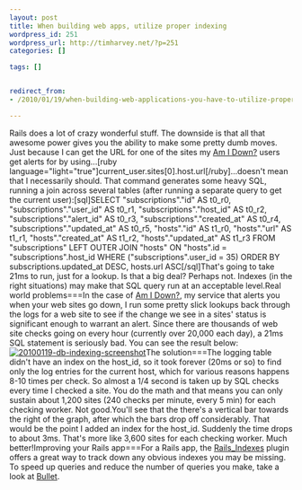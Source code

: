 ```yaml
--- 
layout: post
title: When building web apps, utilize proper indexing
wordpress_id: 251
wordpress_url: http://timharvey.net/?p=251
categories: []

tags: []


redirect_from:
- /2010/01/19/when-building-web-applications-you-have-to-utilize-proper-indexing/

---
```

Rails does a lot of crazy wonderful stuff. The downside is that all that awesome power gives you the ability to make some pretty dumb moves. Just because I can get the URL for one of the sites my [Am I Down?](http://www.AmIDownHQ.com/) users get alerts for by using...[ruby language="light=&quot;true"]current_user.sites[0].host.url[/ruby]...doesn't mean that I necessarily should. That command generates some heavy SQL, running a join across several tables (after running a separate query to get the current user):[sql]SELECT &quot;subscriptions&quot;.&quot;id&quot; AS t0_r0, &quot;subscriptions&quot;.&quot;user_id&quot; AS t0_r1, &quot;subscriptions&quot;.&quot;host_id&quot; AS t0_r2, &quot;subscriptions&quot;.&quot;alert_id&quot; AS t0_r3, &quot;subscriptions&quot;.&quot;created_at&quot; AS t0_r4, &quot;subscriptions&quot;.&quot;updated_at&quot; AS t0_r5, &quot;hosts&quot;.&quot;id&quot; AS t1_r0, &quot;hosts&quot;.&quot;url&quot; AS t1_r1, &quot;hosts&quot;.&quot;created_at&quot; AS t1_r2, &quot;hosts&quot;.&quot;updated_at&quot; AS t1_r3 FROM &quot;subscriptions&quot; LEFT OUTER JOIN &quot;hosts&quot; ON &quot;hosts&quot;.id = &quot;subscriptions&quot;.host_id WHERE (&quot;subscriptions&quot;.user_id = 35) ORDER BY subscriptions.updated_at DESC, hosts.url ASC[/sql]That's going to take 21ms to run, just for a lookup. Is that a big deal? Perhaps not. Indexes (in the right situations) may make that SQL query run at an acceptable level.Real world problems===In the case of [Am I Down?](http://www.AmIDownHQ.com/), my service that alerts you when your web sites go down, I run some pretty slick lookups back through the logs for a web site to see if the change we see in a sites' status is significant enough to warrant an alert. Since there are thousands of web site checks going on every hour (currently over 20,000 each day), a 21ms SQL statement is seriously bad. You can see the result below:[![20100119-db-indexing-screenshot](http://timharvey.net/wp-content/20100119_db_indexing_screenshot.png)](http://timharvey.net/wp-content/20100119_db_indexing_screenshot_full.png)The solution===The logging table didn't have an index on the host_id, so it took forever (20ms or so) to find only the log entries for the current host, which for various reasons happens 8-10 times per check. So almost a 1/4 second is taken up by SQL checks every time I checked a site. You do the math and that means you can only sustain about 1,200 sites (240 checks per minute, every 5 min) for each checking worker. Not good.You'll see that the there's a vertical bar towards the right of the graph, after which the bars drop off considerably. That would be the point I added an index for the host_id. Suddenly the time drops to about 3ms. That's more like 3,600 sites for each checking worker. Much better!Improving your Rails app===For a Rails app, the [Rails_Indexes](http://github.com/eladmeidar/rails_indexes) plugin offers a great way to track down any obvious indexes you may be missing. To speed up queries and reduce the number of queries you make, take a look at [Bullet](http://github.com/flyerhzm/bullet).
